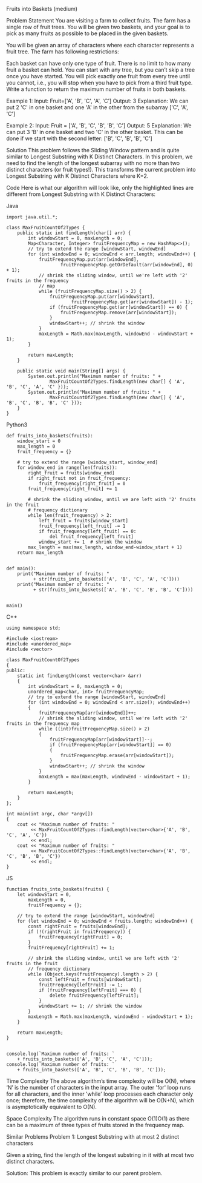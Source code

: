 Fruits into Baskets (medium)


Problem Statement
You are visiting a farm to collect fruits. The farm has a single row of fruit trees. You will be given two baskets, and your goal is to pick as many fruits as possible to be placed in the given baskets.

You will be given an array of characters where each character represents a fruit tree. The farm has following restrictions:

Each basket can have only one type of fruit. There is no limit to how many fruit a basket can hold.
You can start with any tree, but you can’t skip a tree once you have started.
You will pick exactly one fruit from every tree until you cannot, i.e., you will stop when you have to pick from a third fruit type.
Write a function to return the maximum number of fruits in both baskets.


Example 1:
Input: Fruit=['A', 'B', 'C', 'A', 'C']
Output: 3
Explanation: We can put 2 'C' in one basket and one 'A' in the other from the subarray ['C', 'A', 'C']

Example 2:
Input: Fruit = ['A', 'B', 'C', 'B', 'B', 'C']
Output: 5
Explanation: We can put 3 'B' in one basket and two 'C' in the other basket. This can be done if we start with the second letter: ['B', 'C', 'B', 'B', 'C']

Solution
This problem follows the Sliding Window pattern and is quite similar to Longest Substring with K Distinct Characters. In this problem, we need to find the length of the longest subarray with no more than two distinct characters (or fruit types!). This transforms the current problem into Longest Substring with K Distinct Characters where K=2.


Code
Here is what our algorithm will look like, only the highlighted lines are different from Longest Substring with K Distinct Characters:

Java
```
import java.util.*;

class MaxFruitCountOf2Types {
    public static int findLength(char[] arr) {
        int windowStart = 0, maxLength = 0;
        Map<Character, Integer> fruitFrequencyMap = new HashMap<>();
        // try to extend the range [windowStart, windowEnd]
        for (int windowEnd = 0; windowEnd < arr.length; windowEnd++) {
            fruitFrequencyMap.put(arr[windowEnd],
                    fruitFrequencyMap.getOrDefault(arr[windowEnd], 0) + 1);
            // shrink the sliding window, until we're left with '2' fruits in the frequency
            // map
            while (fruitFrequencyMap.size() > 2) {
                fruitFrequencyMap.put(arr[windowStart],
                        fruitFrequencyMap.get(arr[windowStart]) - 1);
                if (fruitFrequencyMap.get(arr[windowStart]) == 0) {
                    fruitFrequencyMap.remove(arr[windowStart]);
                }
                windowStart++; // shrink the window
            }
            maxLength = Math.max(maxLength, windowEnd - windowStart + 1);
        }

        return maxLength;
    }

    public static void main(String[] args) {
        System.out.println("Maximum number of fruits: " +
                MaxFruitCountOf2Types.findLength(new char[] { 'A', 'B', 'C', 'A', 'C' }));
        System.out.println("Maximum number of fruits: " +
                MaxFruitCountOf2Types.findLength(new char[] { 'A', 'B', 'C', 'B', 'B', 'C' }));
    }
}
```
Python3
```
def fruits_into_baskets(fruits):
    window_start = 0
    max_length = 0
    fruit_frequency = {}

    # try to extend the range [window_start, window_end]
    for window_end in range(len(fruits)):
        right_fruit = fruits[window_end]
        if right_fruit not in fruit_frequency:
            fruit_frequency[right_fruit] = 0
        fruit_frequency[right_fruit] += 1

        # shrink the sliding window, until we are left with '2' fruits in the fruit
        # frequency dictionary
        while len(fruit_frequency) > 2:
            left_fruit = fruits[window_start]
            fruit_frequency[left_fruit] -= 1
            if fruit_frequency[left_fruit] == 0:
                del fruit_frequency[left_fruit]
            window_start += 1  # shrink the window
        max_length = max(max_length, window_end-window_start + 1)
    return max_length


def main():
    print("Maximum number of fruits: "
          + str(fruits_into_baskets(['A', 'B', 'C', 'A', 'C'])))
    print("Maximum number of fruits: "
          + str(fruits_into_baskets(['A', 'B', 'C', 'B', 'B', 'C'])))


main()
```

C++
```
using namespace std;

#include <iostream>
#include <unordered_map>
#include <vector>

class MaxFruitCountOf2Types
{
public:
    static int findLength(const vector<char> &arr)
    {
        int windowStart = 0, maxLength = 0;
        unordered_map<char, int> fruitFrequencyMap;
        // try to extend the range [windowStart, windowEnd]
        for (int windowEnd = 0; windowEnd < arr.size(); windowEnd++)
        {
            fruitFrequencyMap[arr[windowEnd]]++;
            // shrink the sliding window, until we're left with '2' fruits in the frequency map
            while ((int)fruitFrequencyMap.size() > 2)
            {
                fruitFrequencyMap[arr[windowStart]]--;
                if (fruitFrequencyMap[arr[windowStart]] == 0)
                {
                    fruitFrequencyMap.erase(arr[windowStart]);
                }
                windowStart++; // shrink the window
            }
            maxLength = max(maxLength, windowEnd - windowStart + 1);
        }

        return maxLength;
    }
};

int main(int argc, char *argv[])
{
    cout << "Maximum number of fruits: "
         << MaxFruitCountOf2Types::findLength(vector<char>{'A', 'B', 'C', 'A', 'C'})
         << endl;
    cout << "Maximum number of fruits: "
         << MaxFruitCountOf2Types::findLength(vector<char>{'A', 'B', 'C', 'B', 'B', 'C'})
         << endl;
}
```
JS
```
function fruits_into_baskets(fruits) {
    let windowStart = 0,
        maxLength = 0,
        fruitFrequency = {};

    // try to extend the range [windowStart, windowEnd]
    for (let windowEnd = 0; windowEnd < fruits.length; windowEnd++) {
        const rightFruit = fruits[windowEnd];
        if (!(rightFruit in fruitFrequency)) {
            fruitFrequency[rightFruit] = 0;
        }
        fruitFrequency[rightFruit] += 1;

        // shrink the sliding window, until we are left with '2' fruits in the fruit 
        // frequency dictionary
        while (Object.keys(fruitFrequency).length > 2) {
            const leftFruit = fruits[windowStart];
            fruitFrequency[leftFruit] -= 1;
            if (fruitFrequency[leftFruit] === 0) {
                delete fruitFrequency[leftFruit];
            }
            windowStart += 1; // shrink the window
        }
        maxLength = Math.max(maxLength, windowEnd - windowStart + 1);
    }

    return maxLength;
}


console.log(`Maximum number of fruits: `
    + fruits_into_baskets(['A', 'B', 'C', 'A', 'C']));
console.log(`Maximum number of fruits: `
    + fruits_into_baskets(['A', 'B', 'C', 'B', 'B', 'C']));
```
Time Complexity
The above algorithm’s time complexity will be O(N), where ‘N’ is the number of characters in the input array. The outer 'for' loop runs for all characters, and the inner 'while' loop processes each character only once; therefore, the time complexity of the algorithm will be O(N+N), which is asymptotically equivalent to O(N).

Space Complexity
The algorithm runs in constant space O(1)O(1) as there can be a maximum of three types of fruits stored in the frequency map.

Similar Problems
Problem 1: Longest Substring with at most 2 distinct characters

Given a string, find the length of the longest substring in it with at most two distinct characters.

Solution: This problem is exactly similar to our parent problem.